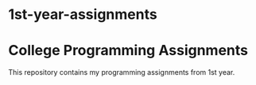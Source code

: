 # 1st-year-assignments
# College Programming Assignments
This repository contains my programming assignments from 1st year.
